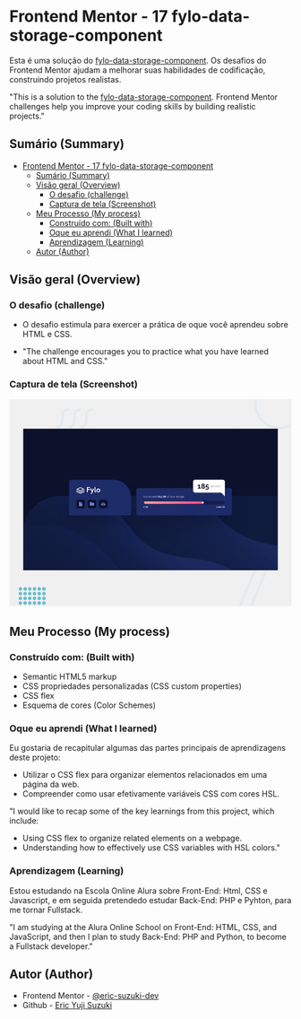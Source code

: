 # Frontend Mentor - 17 fylo-data-storage-component

Esta é uma solução do [fylo-data-storage-component](https://www.frontendmentor.io/challenges/fylo-data-storage-component-1dZPRbV5n). Os desafios do Frontend Mentor ajudam a melhorar suas habilidades de codificação, construindo projetos realistas.

"This is a solution to the [fylo-data-storage-component](https://www.frontendmentor.io/challenges/fylo-data-storage-component-1dZPRbV5n). Frontend Mentor challenges help you improve your coding skills by building realistic projects."

## Sumário (Summary)

- [Frontend Mentor - 17 fylo-data-storage-component](#frontend-mentor---17-fylo-data-storage-component)
  - [Sumário (Summary)](#sumário-summary)
  - [Visão geral (Overview)](#visão-geral-overview)
    - [O desafio (challenge)](#o-desafio-challenge)
    - [Captura de tela (Screenshot)](#captura-de-tela-screenshot)
  - [Meu Processo (My process)](#meu-processo-my-process)
    - [Construído com: (Built with)](#construído-com-built-with)
    - [Oque eu aprendi (What I learned)](#oque-eu-aprendi-what-i-learned)
    - [Aprendizagem (Learning)](#aprendizagem-learning)
  - [Autor (Author)](#autor-author)

## Visão geral (Overview)

### O desafio (challenge)

- O desafio estimula para exercer a prática de oque você aprendeu sobre HTML e CSS.

- "The challenge encourages you to practice what you have learned about HTML and CSS."

### Captura de tela (Screenshot)

![Desktop and Mobile](./design/desktop-preview.jpg)

## Meu Processo (My process)

### Construído com: (Built with)

- Semantic HTML5 markup
- CSS propriedades personalizadas (CSS custom properties)
- CSS flex
- Esquema de cores (Color Schemes)

### Oque eu aprendi (What I learned)

Eu gostaria de recapitular algumas das partes principais de aprendizagens deste projeto:

- Utilizar o CSS flex para organizar elementos relacionados em uma página da web.
- Compreender como usar efetivamente variáveis CSS com cores HSL.

"I would like to recap some of the key learnings from this project, which include:

- Using CSS flex to organize related elements on a webpage.
- Understanding how to effectively use CSS variables with HSL colors."

### Aprendizagem (Learning)

Estou estudando na Escola Online Alura sobre Front-End: Html, CSS e Javascript, e em seguida pretendedo estudar Back-End: PHP e Pyhton, para me tornar Fullstack.

"I am studying at the Alura Online School on Front-End: HTML, CSS, and JavaScript, and then I plan to study Back-End: PHP and Python, to become a Fullstack developer."

## Autor (Author)

- Frontend Mentor - [@eric-suzuki-dev](https://www.frontendmentor.io/profile/eric-suzuki-dev)
- Github - [Eric Yuji Suzuki](https://github.com/eric-suzuki-dev)
